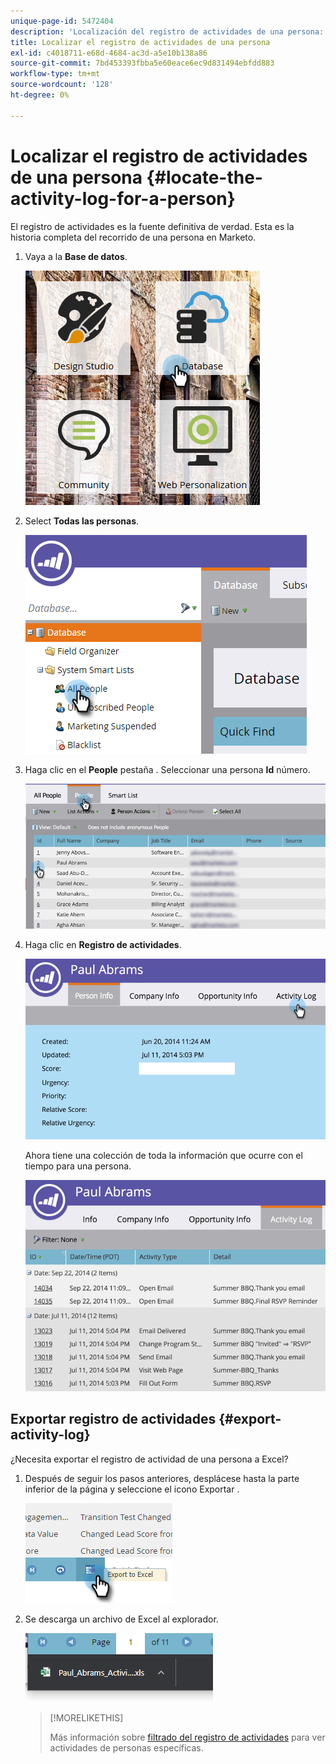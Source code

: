 ```yaml
---
unique-page-id: 5472404
description: 'Localización del registro de actividades de una persona: Marketo Docs: documentación del producto'
title: Localizar el registro de actividades de una persona
exl-id: c4018711-e68d-4684-ac3d-a5e10b138a86
source-git-commit: 7bd453393fbba5e60eace6ec9d831494ebfdd883
workflow-type: tm+mt
source-wordcount: '128'
ht-degree: 0%

---
```


# Localizar el registro de actividades de una persona {#locate-the-activity-log-for-a-person}

El registro de actividades es la fuente definitiva de verdad. Esta es la historia completa del recorrido de una persona en Marketo.

1. Vaya a la **Base de datos**.

   ![](assets/locate-the-activity-log-for-a-person-1.png)

1. Select **Todas las personas**.

   ![](assets/locate-the-activity-log-for-a-person-2.png)

1. Haga clic en el **People** pestaña . Seleccionar una persona **Id** número.

   ![](assets/locate-the-activity-log-for-a-person-3.png)

1. Haga clic en **Registro de actividades**.

   ![](assets/locate-the-activity-log-for-a-person-4.png)

   Ahora tiene una colección de toda la información que ocurre con el tiempo para una persona.

   ![](assets/locate-the-activity-log-for-a-person-5.png)

## Exportar registro de actividades {#export-activity-log}

¿Necesita exportar el registro de actividad de una persona a Excel?

1. Después de seguir los pasos anteriores, desplácese hasta la parte inferior de la página y seleccione el icono Exportar .

   ![](assets/locate-the-activity-log-for-a-person-6.png)

1. Se descarga un archivo de Excel al explorador.

   ![](assets/locate-the-activity-log-for-a-person-7.png)

   >[!MORELIKETHIS]
   >
   >Más información sobre [filtrado del registro de actividades](/help/marketo/product-docs/core-marketo-concepts/smart-lists-and-static-lists/managing-people-in-smart-lists/filter-activity-types-in-the-activity-log-of-a-person.md) para ver actividades de personas específicas.
